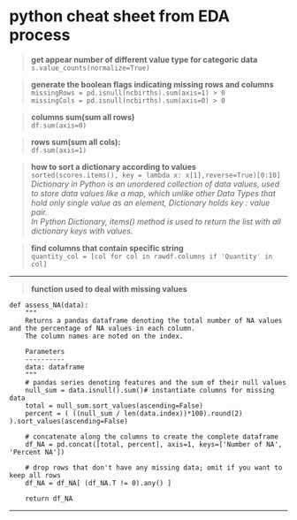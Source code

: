 # python cheat sheet from EDA process

>**get appear number of different value type for categoric data**\
`s.value_counts(normalize=True)`

>**generate the boolean flags indicating missing rows and columns**\
`missingRows = pd.isnull(ncbirths).sum(axis=1) > 0`\
`missingCols = pd.isnull(ncbirths).sum(axis=0) > 0`


>**columns sum(sum all rows)**\
`df.sum(axis=0)`

>**rows sum(sum all cols):**\
`df.sum(axis=1)`

>**how to sort a dictionary according to values**\
`sorted(scores.items(), key = lambda x: x[1],reverse=True)[0:10]`\
*Dictionary in Python is an unordered collection of data values, used to store data values like a map, which unlike other Data Types that hold only single value as an element, Dictionary holds key : value pair.*\
*In Python Dictionary, items() method is used to return the list with all dictionary keys with values.*

>**find columns that contain specific string**\
`quantity_col = [col for col in rawdf.columns if 'Quantity' in col]`
---
>**function used to deal with missing values**
```
def assess_NA(data):
    """
    Returns a pandas dataframe denoting the total number of NA values and the percentage of NA values in each column.
    The column names are noted on the index.
    
    Parameters
    ----------
    data: dataframe
    """
    # pandas series denoting features and the sum of their null values
    null_sum = data.isnull().sum()# instantiate columns for missing data
    total = null_sum.sort_values(ascending=False)
    percent = ( ((null_sum / len(data.index))*100).round(2) ).sort_values(ascending=False)
    
    # concatenate along the columns to create the complete dataframe
    df_NA = pd.concat([total, percent], axis=1, keys=['Number of NA', 'Percent NA'])
    
    # drop rows that don't have any missing data; omit if you want to keep all rows
    df_NA = df_NA[ (df_NA.T != 0).any() ]
    
    return df_NA
```
---